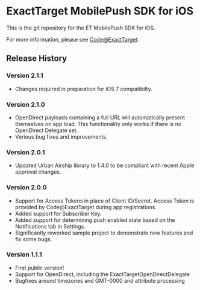 # ExactTarget MobilePush SDK for iOS

This is the git repository for the ET MobilePush SDK for iOS. 

For more information, please see [Code@ExactTarget](http://code.exacttarget.com).

## Release History

### Version 2.1.1

* Changes required in preparation for iOS 7 compatibilty. 

### Version 2.1.0

* OpenDirect payloads containing a full URL will automatically present themselves on app load. This functionality only works if there is no OpenDirect Delegate set. 
* Verious bug fixes and improvements. 

### Version 2.0.1

* Updated Urban Airship library to 1.4.0 to be compliant with recent Apple approval changes. 

### Version 2.0.0

* Support for Access Tokens in place of Client ID/Secret. Access Token is provided by Code@ExactTarget during app registrations. 
* Added support for Subscriber Key. 
* Added support for determining push enabled state based on the Notifications tab in Settings.
* Significantly reworked sample project to demonstrate new features and fix some bugs. 


### Version 1.1.1

* First public version!
* Support for OpenDirect, including the ExactTargetOpenDirectDelegate
* Bugfixes around timezones and GMT-0000 and attribute processing